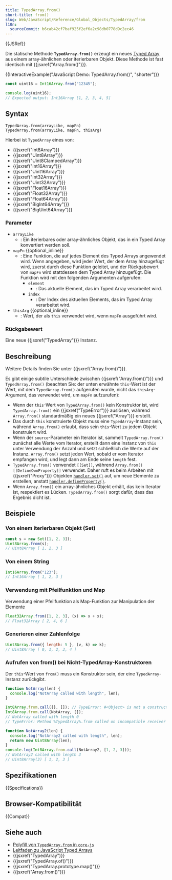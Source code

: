 ```yaml
---
title: TypedArray.from()
short-title: from()
slug: Web/JavaScript/Reference/Global_Objects/TypedArray/from
l10n:
  sourceCommit: b6cab42cf7baf925f2ef6a2c98db0778d9c2ec46
---
```


{{JSRef}}

Die statische Methode **`TypedArray.from()`** erzeugt ein neues [Typed Array](/de/docs/Web/JavaScript/Reference/Global_Objects/TypedArray#typedarray_objects) aus einem array-ähnlichen oder iterierbaren Objekt. Diese Methode ist fast identisch mit {{jsxref("Array.from()")}}.

{{InteractiveExample("JavaScript Demo: TypedArray.from()", "shorter")}}

```js interactive-example
const uint16 = Int16Array.from("12345");

console.log(uint16);
// Expected output: Int16Array [1, 2, 3, 4, 5]
```

## Syntax

```js-nolint
TypedArray.from(arrayLike, mapFn)
TypedArray.from(arrayLike, mapFn, thisArg)
```

Hierbei ist `TypedArray` eines von:

- {{jsxref("Int8Array")}}
- {{jsxref("Uint8Array")}}
- {{jsxref("Uint8ClampedArray")}}
- {{jsxref("Int16Array")}}
- {{jsxref("Uint16Array")}}
- {{jsxref("Int32Array")}}
- {{jsxref("Uint32Array")}}
- {{jsxref("Float16Array")}}
- {{jsxref("Float32Array")}}
- {{jsxref("Float64Array")}}
- {{jsxref("BigInt64Array")}}
- {{jsxref("BigUint64Array")}}

### Parameter

- `arrayLike`
  - : Ein iterierbares oder array-ähnliches Objekt, das in ein Typed Array konvertiert werden soll.
- `mapFn` {{optional_inline}}
  - : Eine Funktion, die auf jedes Element des Typed Arrays angewendet wird. Wenn angegeben, wird jeder Wert, der dem Array hinzugefügt wird, zuerst durch diese Funktion geleitet, und der Rückgabewert von `mapFn` wird stattdessen dem Typed Array hinzugefügt. Die Funktion wird mit den folgenden Argumenten aufgerufen:
    - `element`
      - : Das aktuelle Element, das im Typed Array verarbeitet wird.
    - `index`
      - : Der Index des aktuellen Elements, das im Typed Array verarbeitet wird.
- `thisArg` {{optional_inline}}
  - : Wert, der als `this` verwendet wird, wenn `mapFn` ausgeführt wird.

### Rückgabewert

Eine neue {{jsxref("TypedArray")}} Instanz.

## Beschreibung

Weitere Details finden Sie unter {{jsxref("Array.from()")}}.

Es gibt einige subtile Unterschiede zwischen {{jsxref("Array.from()")}} und `TypedArray.from()` (beachten Sie: der unten erwähnte `this`-Wert ist der Wert, mit dem `TypedArray.from()` aufgerufen wurde, nicht das `thisArg`-Argument, das verwendet wird, um `mapFn` aufzurufen):

- Wenn der `this`-Wert von `TypedArray.from()` kein Konstruktor ist, wird `TypedArray.from()` ein {{jsxref("TypeError")}} auslösen, während `Array.from()` standardmäßig ein neues {{jsxref("Array")}} erstellt.
- Das durch `this` konstruierte Objekt muss eine `TypedArray`-Instanz sein, während `Array.from()` erlaubt, dass sein `this`-Wert zu jedem Objekt konstruiert wird.
- Wenn der `source`-Parameter ein Iterator ist, sammelt `TypedArray.from()` zunächst alle Werte vom Iterator, erstellt dann eine Instanz von `this` unter Verwendung der Anzahl und setzt schließlich die Werte auf der Instanz. `Array.from()` setzt jeden Wert, sobald er vom Iterator empfangen wird, und legt dann am Ende seine `length` fest.
- `TypedArray.from()` verwendet `[[Set]]`, während `Array.from()` `[[DefineOwnProperty]]` verwendet. Daher ruft es beim Arbeiten mit {{jsxref("Proxy")}} Objekten [`handler.set()`](/de/docs/Web/JavaScript/Reference/Global_Objects/Proxy/Proxy/set) auf, um neue Elemente zu erstellen, anstatt [`handler.defineProperty()`](/de/docs/Web/JavaScript/Reference/Global_Objects/Proxy/Proxy/defineProperty).
- Wenn `Array.from()` ein array-ähnliches Objekt erhält, das kein Iterator ist, respektiert es Lücken. `TypedArray.from()` sorgt dafür, dass das Ergebnis dicht ist.

## Beispiele

### Von einem iterierbaren Objekt (Set)

```js
const s = new Set([1, 2, 3]);
Uint8Array.from(s);
// Uint8Array [ 1, 2, 3 ]
```

### Von einem String

```js
Int16Array.from("123");
// Int16Array [ 1, 2, 3 ]
```

### Verwendung mit Pfeilfunktion und Map

Verwendung einer Pfeilfunktion als Map-Funktion zur Manipulation der Elemente

```js
Float32Array.from([1, 2, 3], (x) => x + x);
// Float32Array [ 2, 4, 6 ]
```

### Generieren einer Zahlenfolge

```js
Uint8Array.from({ length: 5 }, (v, k) => k);
// Uint8Array [ 0, 1, 2, 3, 4 ]
```

### Aufrufen von from() bei Nicht-TypedArray-Konstruktoren

Der `this`-Wert von `from()` muss ein Konstruktor sein, der eine `TypedArray`-Instanz zurückgibt.

```js
function NotArray(len) {
  console.log("NotArray called with length", len);
}

Int8Array.from.call({}, []); // TypeError: #<Object> is not a constructor
Int8Array.from.call(NotArray, []);
// NotArray called with length 0
// TypeError: Method %TypedArray%.from called on incompatible receiver #<NotArray>
```

```js
function NotArray2(len) {
  console.log("NotArray2 called with length", len);
  return new Uint8Array(len);
}
console.log(Int8Array.from.call(NotArray2, [1, 2, 3]));
// NotArray2 called with length 3
// Uint8Array(3) [ 1, 2, 3 ]
```

## Spezifikationen

{{Specifications}}

## Browser-Kompatibilität

{{Compat}}

## Siehe auch

- [Polyfill von `TypedArray.from` in `core-js`](https://github.com/zloirock/core-js#ecmascript-typed-arrays)
- [Leitfaden zu JavaScript Typed Arrays](/de/docs/Web/JavaScript/Guide/Typed_arrays)
- {{jsxref("TypedArray")}}
- {{jsxref("TypedArray.of()")}}
- {{jsxref("TypedArray.prototype.map()")}}
- {{jsxref("Array.from()")}}
